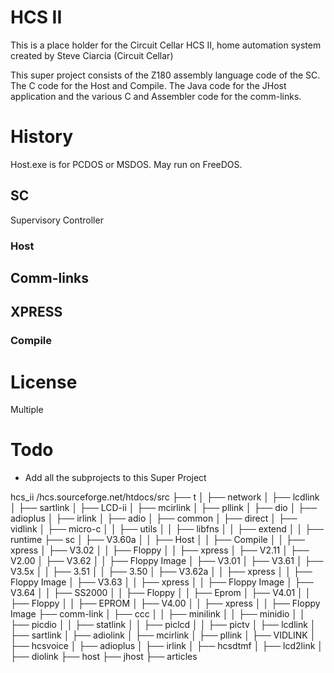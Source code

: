 # HCS II
This is a place holder for the Circuit Cellar HCS II, home automation system created by Steve Ciarcia (Circuit Cellar)

This super project consists of the Z180 assembly language code of the SC. The C code for the Host and Compile. The
Java code for the JHost application and the various C and Assembler code for the comm-links.

# History
Host.exe is for PCDOS or MSDOS. May run on FreeDOS.

## SC
Supervisory Controller

### Host

## Comm-links

## XPRESS

### Compile

# License
Multiple

# Todo
* Add all the subprojects to this Super Project

hcs_ii
/hcs.sourceforge.net/htdocs/src
├── t
│   ├── network
│   ├── lcdlink
│   ├── sartlink
│   ├── LCD-ii
│   ├── mcirlink
│   ├── pllink
│   ├── dio
│   ├── adioplus
│   ├── irlink
│   ├── adio
│   ├── common
│   ├── direct
│   ├── vidlink
│   ├── micro-c
│   │   ├── utils
│   │   ├── libfns
│   │   ├── extend
│   │   ├── runtime
├── sc
│   ├── V3.60a
│   │   ├── Host
│   │   ├── Compile
│   │   ├── xpress
│   ├── V3.02
│   │   ├── Floppy
│   │   ├── xpress
│   ├── V2.11
│   ├── V2.00
│   ├── V3.62
│   │   ├── Floppy Image
│   ├── V3.01
│   ├── V3.61
│   ├── V3.5x
│   │   ├── 3.51
│   │   ├── 3.50
│   ├── V3.62a
│   │   ├── xpress
│   │   ├── Floppy Image
│   ├── V3.63
│   │   ├── xpress
│   │   ├── Floppy Image
│   ├── V3.64
│   │   ├── SS2000
│   │   ├── Floppy
│   │   ├── Eprom
│   ├── V4.01
│   │   ├── Floppy
│   │   ├── EPROM
│   ├── V4.00
│   │   ├── xpress
│   │   ├── Floppy Image
├── comm-link
│   ├── ccc
│   │   ├── minilink
│   │   ├── minidio
│   │   ├── picdio
│   │   ├── statlink
│   │   ├── piclcd
│   │   ├── pictv
│   ├── lcdlink
│   ├── sartlink
│   ├── adiolink
│   ├── mcirlink
│   ├── pllink
│   ├── VIDLINK
│   ├── hcsvoice
│   ├── adioplus
│   ├── irlink
│   ├── hcsdtmf
│   ├── lcd2link
│   ├── diolink
├── host
├── jhost
├── articles
